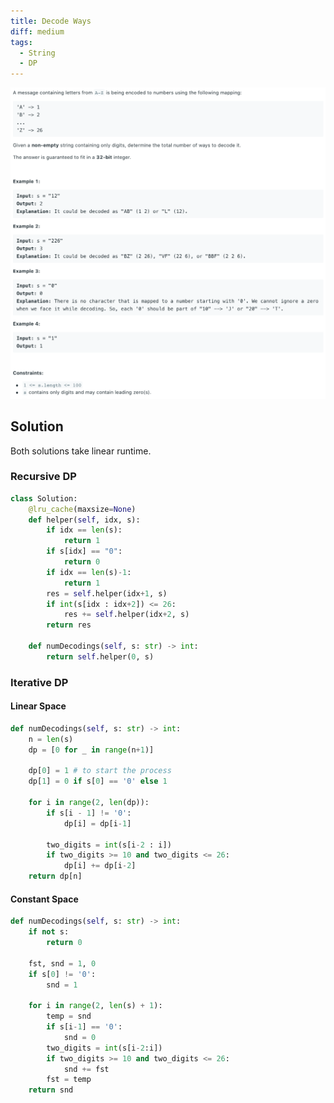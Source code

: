```yaml
---
title: Decode Ways
diff: medium
tags:
  - String
  - DP
---
```


<img class="medium-zoom" src="/algo/decode-ways.png" alt="https://leetcode.com/problems/decode-ways">

## Solution

Both solutions take linear runtime.

### Recursive DP

```py
class Solution:
    @lru_cache(maxsize=None)
    def helper(self, idx, s):
        if idx == len(s):
            return 1
        if s[idx] == "0":
            return 0
        if idx == len(s)-1:
            return 1        
        res = self.helper(idx+1, s)
        if int(s[idx : idx+2]) <= 26:
            res += self.helper(idx+2, s)
        return res

    def numDecodings(self, s: str) -> int:
        return self.helper(0, s)
```

### Iterative DP

#### Linear Space

```py
def numDecodings(self, s: str) -> int:
    n = len(s)
    dp = [0 for _ in range(n+1)]

    dp[0] = 1 # to start the process
    dp[1] = 0 if s[0] == '0' else 1

    for i in range(2, len(dp)):
        if s[i - 1] != '0':
            dp[i] = dp[i-1]
        
        two_digits = int(s[i-2 : i])
        if two_digits >= 10 and two_digits <= 26:
            dp[i] += dp[i-2]
    return dp[n]
```

#### Constant Space

```py
def numDecodings(self, s: str) -> int:
    if not s:
        return 0

    fst, snd = 1, 0
    if s[0] != '0':
        snd = 1

    for i in range(2, len(s) + 1):
        temp = snd
        if s[i-1] == '0':
            snd = 0
        two_digits = int(s[i-2:i])
        if two_digits >= 10 and two_digits <= 26:
            snd += fst
        fst = temp
    return snd
```

